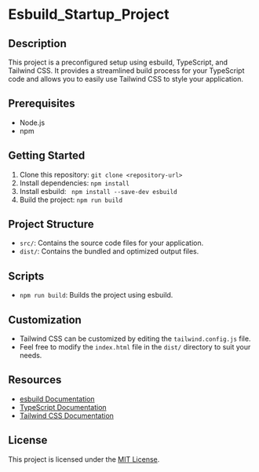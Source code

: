 # Esbuild_Startup_Project

## Description
This project is a preconfigured setup using esbuild, TypeScript, and Tailwind CSS. It provides a streamlined build process for your TypeScript code and allows you to easily use Tailwind CSS to style your application.

## Prerequisites
- Node.js
- npm

## Getting Started
1. Clone this repository: `git clone <repository-url>`
2. Install dependencies: `npm install`
3. Install esbuild: ` npm install --save-dev esbuild`
4. Build the project: `npm run build`

## Project Structure
- `src/`: Contains the source code files for your application.
- `dist/`: Contains the bundled and optimized output files.

## Scripts
- `npm run build`: Builds the project using esbuild.

## Customization
- Tailwind CSS can be customized by editing the `tailwind.config.js` file.
- Feel free to modify the `index.html` file in the `dist/` directory to suit your needs.

## Resources
- [esbuild Documentation](https://esbuild.github.io/)
- [TypeScript Documentation](https://www.typescriptlang.org/docs/)
- [Tailwind CSS Documentation](https://tailwindcss.com/docs/)

## License
This project is licensed under the [MIT License](LICENSE).

